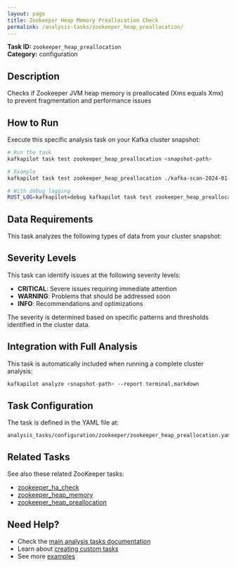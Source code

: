 ```yaml
---
layout: page
title: Zookeeper Heap Memory Preallocation Check
permalink: /analysis-tasks/zookeeper_heap_preallocation/
---
```


**Task ID:** `zookeeper_heap_preallocation`  
**Category:** configuration

## Description

Checks if Zookeeper JVM heap memory is preallocated (Xms equals Xmx) to prevent fragmentation and performance issues

## How to Run

Execute this specific analysis task on your Kafka cluster snapshot:

```bash
# Run the task
kafkapilot task test zookeeper_heap_preallocation <snapshot-path>

# Example
kafkapilot task test zookeeper_heap_preallocation ./kafka-scan-2024-01-15

# With debug logging
RUST_LOG=kafkapilot=debug kafkapilot task test zookeeper_heap_preallocation <snapshot-path>
```

## Data Requirements

This task analyzes the following types of data from your cluster snapshot:



## Severity Levels

This task can identify issues at the following severity levels:

- **CRITICAL**: Severe issues requiring immediate attention
- **WARNING**: Problems that should be addressed soon  
- **INFO**: Recommendations and optimizations

The severity is determined based on specific patterns and thresholds identified in the cluster data.

## Integration with Full Analysis

This task is automatically included when running a complete cluster analysis:

```bash
kafkapilot analyze <snapshot-path> --report terminal,markdown
```

## Task Configuration

The task is defined in the YAML file at:
```
analysis_tasks/configuration/zookeeper/zookeeper_heap_preallocation.yaml
```

## Related Tasks

See also these related ZooKeeper tasks:
- [zookeeper_ha_check](../zookeeper_ha_check)
- [zookeeper_heap_memory](../zookeeper_heap_memory)
- [zookeeper_heap_preallocation](../zookeeper_heap_preallocation)

## Need Help?

- Check the [main analysis tasks documentation](../)
- Learn about [creating custom tasks](/how-to#custom-analysis-tasks)
- See more [examples](/examples#analysis-tasks)

